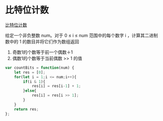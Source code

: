 # 比特位计数

[比特位计数](https://leetcode-cn.com/problems/counting-bits/)

给定一个非负整数 num。对于 0 ≤ i ≤ num 范围中的每个数字 i ，计算其二进制数中的 1 的数目并将它们作为数组返回



1. 奇数1的个数等于前一个偶数＋1
2. 偶数1的个数等于当前偶数 &gt;&gt; 1 的值

```javascript
var countBits = function(num) {
    let res = [0];
    for(let i = 1;i <= num;i++){
        if(i & 1){
            res[i] = res[i-1] + 1;
        }else{
            res[i] = res[i >> 1];
        }
    }
    return res;
};
```

